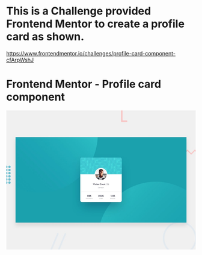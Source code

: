 # This is a Challenge provided Frontend Mentor to create a profile card as shown.
https://www.frontendmentor.io/challenges/profile-card-component-cfArpWshJ

# Frontend Mentor - Profile card component

![Design preview for the Profile card component coding challenge](./design/desktop-preview.jpg)

